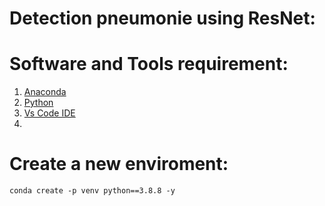 # Detection pneumonie using ResNet:


# Software and Tools requirement:

1. [Anaconda]() 
2. [Python]()
3. [Vs Code IDE]()
4. []()

# Create a new enviroment:

```
conda create -p venv python==3.8.8 -y
```

